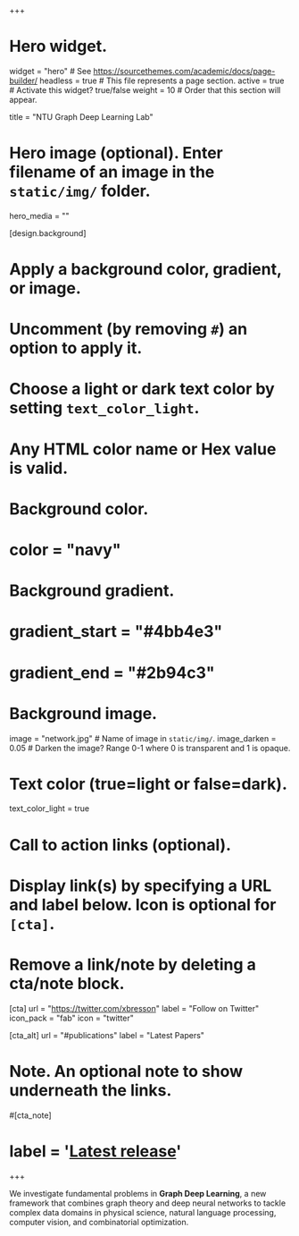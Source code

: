 +++
# Hero widget.
widget = "hero"  # See https://sourcethemes.com/academic/docs/page-builder/
headless = true  # This file represents a page section.
active = true  # Activate this widget? true/false
weight = 10  # Order that this section will appear.

title = "NTU Graph Deep Learning Lab"

# Hero image (optional). Enter filename of an image in the `static/img/` folder.
hero_media = ""

[design.background]
  # Apply a background color, gradient, or image.
  #   Uncomment (by removing `#`) an option to apply it.
  #   Choose a light or dark text color by setting `text_color_light`.
  #   Any HTML color name or Hex value is valid.

  # Background color.
  # color = "navy"
  
  # Background gradient.
  # gradient_start = "#4bb4e3"
  # gradient_end = "#2b94c3"
  
  # Background image.
  image = "network.jpg"  # Name of image in `static/img/`.
  image_darken = 0.05  # Darken the image? Range 0-1 where 0 is transparent and 1 is opaque.

  # Text color (true=light or false=dark).
  text_color_light = true

# Call to action links (optional).
#   Display link(s) by specifying a URL and label below. Icon is optional for `[cta]`.
#   Remove a link/note by deleting a cta/note block.

[cta]
  url = "https://twitter.com/xbresson"
  label = "Follow on Twitter"
  icon_pack = "fab"
  icon = "twitter"
  
[cta_alt]
  url = "#publications"
  label = "Latest Papers"

# Note. An optional note to show underneath the links.
#[cta_note]
#  label = '<a class="js-github-release" href="https://sourcethemes.com/academic/updates" data-repo="gcushen/hugo-academic">Latest release</a>'
+++

We investigate fundamental problems in **Graph Deep Learning**, a new framework that combines graph theory and deep neural networks to tackle complex data domains in physical science, natural language processing, computer vision, and combinatorial optimization.
